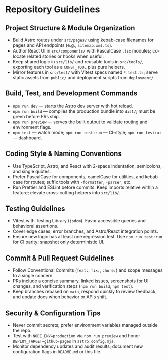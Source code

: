 # Repository Guidelines

## Project Structure & Module Organization
- Build Astro routes under `src/pages/` using kebab-case filenames for pages and API endpoints (e.g., `sitemap.xml.ts`).
- Author React UI in `src/components/` with PascalCase `.tsx` modules; co-locate related stories or hooks when useful.
- Keep shared logic in `src/lib/` and reusable tools in `src/tools/`, exporting each tool as a `CONST_TOOL` plus pure helpers.
- Mirror features in `src/test/` with Vitest specs named `*.test.ts`; serve static assets from `public/` and deployment scripts from `deployment/`.

## Build, Test, and Development Commands
- `npm run dev` — starts the Astro dev server with hot reload.
- `npm run build` — compiles the production bundle into `dist/`; must be green before PRs ship.
- `npm run preview` — serves the built output to validate routing and environment flags.
- `npm test` — watch mode; `npm run test:run` — CI-style; `npm run test:ui` — dashboard.

## Coding Style & Naming Conventions
- Use TypeScript, Astro, and React with 2-space indentation, semicolons, and single quotes.
- Prefer PascalCase for components, camelCase for utilities, and kebab-case for routes; suffix tools with `-formatter`, `-parser`, etc.
- Run Prettier and ESLint before commits. Keep imports relative within a feature; elevate cross-cutting helpers into `src/lib/`.

## Testing Guidelines
- Vitest with Testing Library (`jsdom`). Favor accessible queries and behavioral assertions.
- Cover edge cases, error branches, and Astro/React integration points.
- Ensure new logic has at least one regression test. Use `npm run test:run` for CI parity; snapshot only deterministic UI.

## Commit & Pull Request Guidelines
- Follow Conventional Commits (`feat:`, `fix:`, `chore:`) and scope messages to a single concern.
- PRs include a concise summary, linked issues, screenshots for UI changes, and verification steps (`npm run build`, `npm test`).
- Keep branches rebased on `main`, respond quickly to review feedback, and update docs when behavior or APIs shift.

## Security & Configuration Tips
- Never commit secrets; prefer environment variables managed outside the repo.
- Test with `NODE_ENV=production` via `npm run preview` and honor `DEPLOY_TARGET=github-pages` in `astro.config.mjs`.
- Monitor dependency updates and audit results; document new configuration flags in `README.md` or this file.

